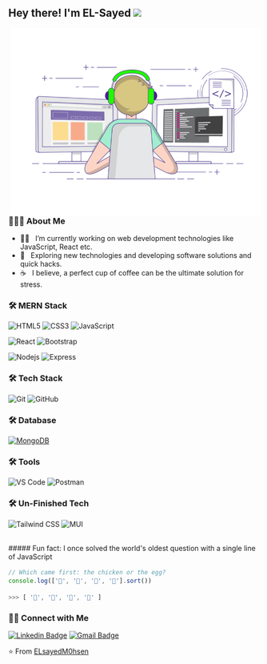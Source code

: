 <h2> Hey there! I'm EL-Sayed <img src="https://github.com/souvikguria98/souvikguria98/blob/master/Hi.gif" width="25"></h2>
<img align="right" alt="GIF" src="https://raw.githubusercontent.com/devSouvik/devSouvik/master/gif3.gif" width="500"/>

<h3> 👨🏻‍💻 About Me </h3>

- 👨‍💻 &nbsp; I’m currently working on web development technologies like JavaScript, React etc.
- 🤔 &nbsp; Exploring new technologies and developing software solutions and quick hacks.
- ☕ &nbsp; I believe, a perfect cup of coffee can be the ultimate solution for stress.

<h3>🛠 MERN Stack</h3>

![HTML5](https://img.shields.io/badge/-HTML5-%23E44D27?style=flat-square&logo=html5&logoColor=ffffff)
![CSS3](https://img.shields.io/badge/-CSS3-%231572B6?style=flat-square&logo=css3)
![JavaScript](https://img.shields.io/badge/-JavaScript-%23F7DF1C?style=flat-square&logo=javascript&logoColor=000000&labelColor=%23F7DF1C&color=%23FFCE5A)

![React](https://img.shields.io/badge/-React-61DAFB?style=flat-square&logo=react&logoColor=ffffff)
![Bootstrap](https://img.shields.io/badge/-Bootstrap-563D7C?style=flat-square&logo=Bootstrap)

![Nodejs](https://img.shields.io/badge/-Nodejs-339933?style=flat-square&logo=Node.js&logoColor=ffffff)
![Express](https://img.shields.io/badge/Express-000000?style=flat-square&logo=Express&logoColor=white)

<h3>🛠 Tech Stack</h3>

![Git](https://img.shields.io/badge/-Git-%23F05032?style=flat-square&logo=git&logoColor=%23ffffff)
![GitHub](https://img.shields.io/badge/-GitHub-181717?style=flat-square&logo=github)

<h3>🛠 Database</h3>

[![MongoDB](https://img.shields.io/badge/-MongoDB-black?style=flat-square&logo=mongodb&link=https://github.com/LuizCarlosAbbott/)](https://github.com/LuizCarlosAbbott/)

<h3>🛠 Tools</h3>

![VS Code](http://img.shields.io/badge/-VS%20Code-007ACC?style=flat-square&logo=visual-studio-code&logoColor=ffffff)
![Postman](https://img.shields.io/badge/Postman-FF6C37?style=flat-square&logo=Postman&logoColor=white)

<h3>🛠 Un-Finished Tech</h3>

![Tailwind CSS](https://img.shields.io/badge/TailwindCSS-06B6D4?style=flat-square&logo=TailwindCSS&logoColor=white)
![MUI](https://img.shields.io/badge/MUI-06B6D4?style=flat-square&logo=MUI&logoColor=white)

</br>
##### Fun fact: I once solved the world's oldest question with a single line of JavaScript
<!-- wi*quL3fcV -->

```javascript
// Which came first: the chicken or the egg?
console.log(['🥚', '🐣', '🐥', '🐔'].sort())

>>> [ '🐔', '🐣', '🐥', '🥚' ]
```

<h3> 🤝🏻 Connect with Me </h3>

<p align="center">

[![Linkedin Badge](https://img.shields.io/badge/-LinkedIn-blue?style=flat-square&logo=Linkedin&logoColor=white&link=https://www.linkedin.com/in//)]()
[![Gmail Badge](https://img.shields.io/badge/-Gmail-c14438?style=flat-square&logo=Gmail&logoColor=white&link=mailto:elsayedmawad01@gmail.com)](elsayedmawad01@gmail.com)

</p>

⭐️ From [ELsayedM0hsen](https://github.com/ELsayedM0hsen)
